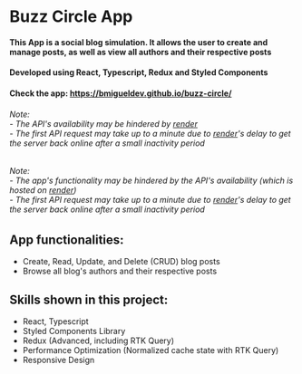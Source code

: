 # Buzz Circle App

#### This App is a social blog simulation. It allows the user to create and manage posts, as well as view all authors and their respective posts

#### Developed using React, Typescript, Redux and Styled Components

#### Check the app: https://bmigueldev.github.io/buzz-circle/

###### Note: <br /> - The API's availability may be hindered by [render](https://render.com/) <br /> - The first API request may take up to a minute due to [render](https://render.com/)'s delay to get the server back online after a small inactivity period

###### Note: <br /> - The app's functionality may be hindered by the API's availability (which is hosted on [render](https://render.com/)) <br /> - The first API request may take up to a minute due to [render](https://render.com/)'s delay to get the server back online after a small inactivity period


## App functionalities:
- Create, Read, Update, and Delete (CRUD) blog posts
- Browse all blog's authors and their respective posts

## Skills shown in this project:
- React, Typescript
- Styled Components Library
- Redux (Advanced, including RTK Query)
- Performance Optimization (Normalized cache state with RTK Query)
- Responsive Design
